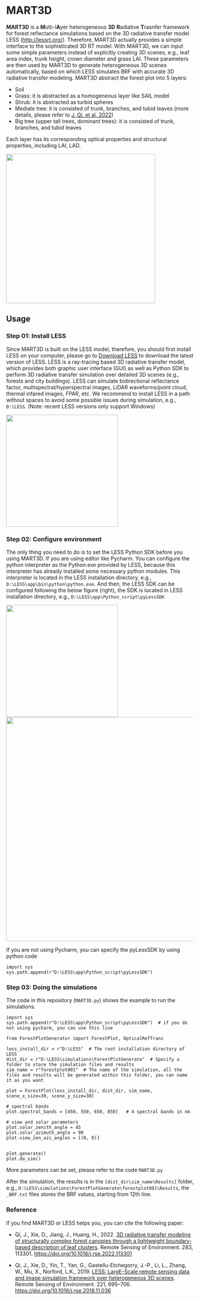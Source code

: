 # MART3D

**MART3D** is a **M**ulti-l**A**yer heterogeneous **3D** **R**adiative **T**rasnfer framework for forest reflectance simulations based on the 3D radiative transfer model LESS (http://lessrt.org/). Therefore, MART3D actually provides a simple interface to the sophisticated 3D RT model. With MART3D, we can input some simple parameters instead of explicitly creating 3D scenes, e.g., leaf area index, trunk height, crown diameter and grass LAI. These parameters are then used by MART3D to generate heterogeneous 3D scenes automatically, based on which LESS simulates BRF with accurate 3D radiative transfer modeling. MART3D abstract the forest plot into 5 layers:
 * Soil
 * Grass: it is abstracted as a homogeneous layer like SAIL model
 * Shrub: it is abstracted as turbid spheres
 * Mediate tree: it is consisted of trunk, branches, and tubid leaves (more details, please refer to [J. Qi. et al, 2022](https://www.sciencedirect.com/science/article/abs/pii/S0034425722004072))
 * Big tree (upper tall trees, dominant trees): it is consisted of trunk, branches, and tubid leaves

Each layer has its corresponding optical properties and structural properties, including LAI, LAD.


<img width="400" src="https://user-images.githubusercontent.com/1770654/204232655-e9cef047-3c28-4e60-83cd-833042e3c72f.png"/>

## Usage
### Step 01: Install LESS

Since MART3D is built on the LESS model, therefore, you should first install LESS on your computer, please go to [Download LESS](http://lessrt.org/docs/installation/) to download the latest version of LESS. LESS is a ray-tracing based 3D radiative transfer model, which provides both graphic user interface (GUI) as well as Python SDK to perform 3D radiative transfer simulation over detailed 3D scenes (e.g., forests and city buildings). LESS can simulate bidirectional reflectance factor, multispectral/hyperspectral images, LiDAR waveforms/point cloud, thermal infared images, FPAR, etc. We recommend to install LESS in a path without spaces to avoid some possible issues during simulation, e.g., `D:\LESS`. (Note: recent LESS versions only support Windows)

<img width="300" src="https://user-images.githubusercontent.com/1770654/204241737-cc43cb05-f84c-43ec-8ab1-68f02eea6cdc.png"/>

### Step 02: Configure environment

The only thing you need to do is to set the LESS Python SDK before you using MART3D. If you are using editor like Pycharm. You can configure the python interpreter as the Python.exe provided by LESS, because this interpreter has already installed some necessary python modules. This interpreter is located in the LESS installation directory, e.g., `D:\LESS\app\bin\python\python.exe`. And then, the LESS SDK can be configured following the below figure (right), the SDK is located in LESS installation directory, e.g., `D:\LESS\app\Python_script\pyLessSDK`

<img width="300" src="https://user-images.githubusercontent.com/1770654/204243357-1af7506b-3dfb-4553-b0a1-5446f3d864a8.png"/> <img width="600" src="https://user-images.githubusercontent.com/1770654/204244982-239cb0be-2b20-4dd1-9dca-91470945dcf5.png"/>

If you are not using Pycharm, you can specify the pyLessSDK by using python code

```
import sys
sys.path.append(r"D:\LESS\app\Python_script\pyLessSDK")
```

### Step 03: Doing the simulations
The code in this repository (`MART3D.py`) shows the example to run the simulations.

```
import sys
sys.path.append(r"D:\LESS\app\Python_script\pyLessSDK")  # if you do not using pycharm, you can use this line

from ForestPlotGenerator import ForestPlot, OpticalRefTrans

less_install_dir = r"D:\LESS"  # The root installation directory of LESS
dist_dir = r"D:\LESS\simulations\ForestPlotGenerate"  # Specify a folder to store the simulation files and results
sim_name = r"forestplot001"  # The name of the simulation, all the files and results will be generated within this folder, you can name it as you want

plot = ForestPlot(less_install_dir, dist_dir, sim_name, scene_x_size=30, scene_y_size=30)

# spectral bands
plot.spectral_bands = [450, 550, 650, 850]   # 4 spectral bands in nm

# view and solar parameters
plot.solar_zenith_angle = 45
plot.solar_azimuth_angle = 90
plot.view_zen_azi_angles = [(0, 0)]


plot.generate()
plot.do_sim()
```

More parameters can be set, please refer to the code `MART3D.py`

After the simulation, the results is in the `[dist_dir\sim_name\Results]` folder, e.g., `D:\LESS\simulations\ForestPlotGenerate\forestplot001\Results`, the `_BRF.txt` files stores the BRF values, starting from 12th line.

### Reference
If you find MART3D or LESS helps you, you can cite the following paper:

* Qi, J., Xie, D., Jiang, J., Huang, H., 2022. [3D radiative transfer modeling of structurally complex forest canopies through a lightweight boundary-based description of leaf clusters](https://www.sciencedirect.com/science/article/abs/pii/S0034425722004072). Remote Sensing of Environment. 283, 113301. https://doi.org/10.1016/j.rse.2022.113301

* Qi, J., Xie, D., Yin, T., Yan, G., Gastellu-Etchegorry, J.-P., Li, L., Zhang, W., Mu, X., Norford, L.K., 2019. [LESS: LargE-Scale remote sensing data and image simulation framework over heterogeneous 3D scenes](https://www.sciencedirect.com/science/article/pii/S0034425718305443?via%3Dihub). Remote Sensing of Environment. 221, 695–706. https://doi.org/10.1016/j.rse.2018.11.036
